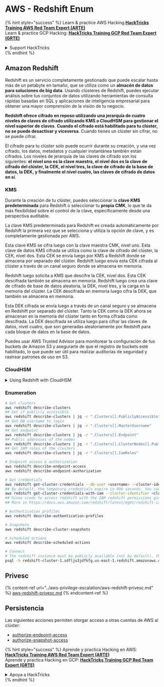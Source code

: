 # AWS - Redshift Enum

{% hint style="success" %}
Learn & practice AWS Hacking:<img src="../../../.gitbook/assets/image (1) (1) (1) (1).png" alt="" data-size="line">[**HackTricks Training AWS Red Team Expert (ARTE)**](https://training.hacktricks.xyz/courses/arte)<img src="../../../.gitbook/assets/image (1) (1) (1) (1).png" alt="" data-size="line">\
Learn & practice GCP Hacking: <img src="../../../.gitbook/assets/image (2) (1).png" alt="" data-size="line">[**HackTricks Training GCP Red Team Expert (GRTE)**<img src="../../../.gitbook/assets/image (2) (1).png" alt="" data-size="line">](https://training.hacktricks.xyz/courses/grte)

<details>

<summary>Support HackTricks</summary>

* Check the [**subscription plans**](https://github.com/sponsors/carlospolop)!
* **Join the** 💬 [**Discord group**](https://discord.gg/hRep4RUj7f) or the [**telegram group**](https://t.me/peass) or **follow** us on **Twitter** 🐦 [**@hacktricks\_live**](https://twitter.com/hacktricks_live)**.**
* **Share hacking tricks by submitting PRs to the** [**HackTricks**](https://github.com/carlospolop/hacktricks) and [**HackTricks Cloud**](https://github.com/carlospolop/hacktricks-cloud) github repos.

</details>
{% endhint %}

## Amazon Redshift

Redshift es un servicio completamente gestionado que puede escalar hasta más de un petabyte en tamaño, que se utiliza como un **almacén de datos para soluciones de big data**. Usando clústeres de Redshift, puedes ejecutar análisis sobre tus conjuntos de datos utilizando herramientas de consulta rápidas basadas en SQL y aplicaciones de inteligencia empresarial para obtener una mayor comprensión de la visión de tu negocio.

**Redshift ofrece cifrado en reposo utilizando una jerarquía de cuatro niveles de claves de cifrado utilizando KMS o CloudHSM para gestionar el nivel superior de claves**. **Cuando el cifrado está habilitado para tu clúster, no se puede desactivar y viceversa**. Cuando tienes un clúster sin cifrar, no se puede cifrar.

El cifrado para tu clúster solo puede ocurrir durante su creación, y una vez cifrado, los datos, metadatos y cualquier instantánea también están cifrados. Los niveles de jerarquía de las claves de cifrado son los siguientes: **el nivel uno es la clave maestra, el nivel dos es la clave de cifrado del clúster, la CEK, el nivel tres, la clave de cifrado de la base de datos, la DEK, y finalmente el nivel cuatro, las claves de cifrado de datos en sí**.

### KMS

Durante la creación de tu clúster, puedes seleccionar la **clave KMS predeterminada** para Redshift o seleccionar tu **propia CMK**, lo que te da más flexibilidad sobre el control de la clave, específicamente desde una perspectiva auditable.

La clave KMS predeterminada para Redshift es creada automáticamente por Redshift la primera vez que se selecciona y utiliza la opción de clave, y es completamente gestionada por AWS.

Esta clave KMS se cifra luego con la clave maestra CMK, nivel uno. Esta clave de datos KMS cifrada se utiliza como la clave de cifrado del clúster, la CEK, nivel dos. Esta CEK se envía luego por KMS a Redshift donde se almacena por separado del clúster. Redshift luego envía esta CEK cifrada al clúster a través de un canal seguro donde se almacena en memoria.

Redshift luego solicita a KMS que descifre la CEK, nivel dos. Esta CEK descifrada también se almacena en memoria. Redshift luego crea una clave de cifrado de base de datos aleatoria, la DEK, nivel tres, y la carga en la memoria del clúster. La CEK descifrada en memoria luego cifra la DEK, que también se almacena en memoria.

Esta DEK cifrada se envía luego a través de un canal seguro y se almacena en Redshift por separado del clúster. Tanto la CEK como la DEK ahora se almacenan en la memoria del clúster tanto en forma cifrada como descifrada. La DEK descifrada se utiliza luego para cifrar las claves de datos, nivel cuatro, que son generadas aleatoriamente por Redshift para cada bloque de datos en la base de datos.

Puedes usar AWS Trusted Advisor para monitorear la configuración de tus buckets de Amazon S3 y asegurarte de que el registro de buckets esté habilitado, lo que puede ser útil para realizar auditorías de seguridad y rastrear patrones de uso en S3.

### CloudHSM

<details>

<summary>Using Redshift with CloudHSM</summary>

Cuando trabajas con CloudHSM para realizar tu cifrado, primero debes establecer una conexión de confianza entre tu cliente HSM y Redshift mientras usas certificados de cliente y servidor.

Esta conexión es necesaria para proporcionar comunicaciones seguras, permitiendo que las claves de cifrado se envíen entre tu cliente HSM y tus clústeres de Redshift. Usando un par de claves privadas y públicas generadas aleatoriamente, Redshift crea un certificado de cliente público, que es cifrado y almacenado por Redshift. Este debe ser descargado y registrado en tu cliente HSM, y asignado a la partición HSM correcta.

Luego debes configurar Redshift con los siguientes detalles de tu cliente HSM: la dirección IP del HSM, el nombre de la partición HSM, la contraseña de la partición HSM y el certificado público del servidor HSM, que es cifrado por CloudHSM usando una clave maestra interna. Una vez que se ha proporcionado esta información, Redshift confirmará y verificará que puede conectarse y acceder a la partición de desarrollo.

Si tus políticas de seguridad internas o controles de gobernanza dictan que debes aplicar rotación de claves, entonces esto es posible con Redshift, permitiéndote rotar claves de cifrado para clústeres cifrados, sin embargo, debes ser consciente de que durante el proceso de rotación de claves, hará que un clúster no esté disponible por un período de tiempo muy corto, por lo que es mejor rotar claves solo cuando sea necesario, o si sientes que pueden haber sido comprometidas.

Durante la rotación, Redshift rotará la CEK para tu clúster y para cualquier respaldo de ese clúster. Rotará una DEK para el clúster, pero no es posible rotar una DEK para las instantáneas almacenadas en S3 que han sido cifradas usando la DEK. Pondrá al clúster en un estado de 'rotando claves' hasta que el proceso se complete, momento en el cual el estado volverá a 'disponible'.

</details>

### Enumeration
```bash
# Get clusters
aws redshift describe-clusters
## Get if publicly accessible
aws redshift describe-clusters | jq -r ".Clusters[].PubliclyAccessible"
## Get DB username to login
aws redshift describe-clusters | jq -r ".Clusters[].MasterUsername"
## Get endpoint
aws redshift describe-clusters | jq -r ".Clusters[].Endpoint"
## Public addresses of the nodes
aws redshift describe-clusters | jq -r ".Clusters[].ClusterNodes[].PublicIPAddress"
## Get IAM roles of the clusters
aws redshift describe-clusters | jq -r ".Clusters[].IamRoles"

# Endpoint access & authorization
aws redshift describe-endpoint-access
aws redshift describe-endpoint-authorization

# Get credentials
aws redshift get-cluster-credentials --db-user <username> --cluster-identifier <cluster-id>
## By default, the temporary credentials expire in 900 seconds. You can optionally specify a duration between 900 seconds (15 minutes) and 3600 seconds (60 minutes).
aws redshift get-cluster-credentials-with-iam --cluster-identifier <cluster-id>
## Gives creds to access redshift with the IAM redshift permissions given to the current AWS account
## More in https://docs.aws.amazon.com/redshift/latest/mgmt/redshift-iam-access-control-identity-based.html

# Authentication profiles
aws redshift describe-authentication-profiles

# Snapshots
aws redshift describe-cluster-snapshots

# Scheduled actions
aws redshift describe-scheduled-actions

# Connect
# The redshift instance must be publicly available (not by default), the sg need to allow inbounds connections to the port and you need creds
psql -h redshift-cluster-1.sdflju3jdfkfg.us-east-1.redshift.amazonaws.com -U admin -d dev -p 5439
```
## Privesc

{% content-ref url="../aws-privilege-escalation/aws-redshift-privesc.md" %}
[aws-redshift-privesc.md](../aws-privilege-escalation/aws-redshift-privesc.md)
{% endcontent-ref %}

## Persistencia

Las siguientes acciones permiten otorgar acceso a otras cuentas de AWS al clúster:

* [authorize-endpoint-access](https://docs.aws.amazon.com/cli/latest/reference/redshift/authorize-endpoint-access.html)
* [authorize-snapshot-access](https://docs.aws.amazon.com/cli/latest/reference/redshift/authorize-snapshot-access.html)

{% hint style="success" %}
Aprende y practica Hacking en AWS:<img src="../../../.gitbook/assets/image (1) (1) (1) (1).png" alt="" data-size="line">[**HackTricks Training AWS Red Team Expert (ARTE)**](https://training.hacktricks.xyz/courses/arte)<img src="../../../.gitbook/assets/image (1) (1) (1) (1).png" alt="" data-size="line">\
Aprende y practica Hacking en GCP: <img src="../../../.gitbook/assets/image (2) (1).png" alt="" data-size="line">[**HackTricks Training GCP Red Team Expert (GRTE)**<img src="../../../.gitbook/assets/image (2) (1).png" alt="" data-size="line">](https://training.hacktricks.xyz/courses/grte)

<details>

<summary>Apoya a HackTricks</summary>

* Revisa los [**planes de suscripción**](https://github.com/sponsors/carlospolop)!
* **Únete al** 💬 [**grupo de Discord**](https://discord.gg/hRep4RUj7f) o al [**grupo de telegram**](https://t.me/peass) o **síguenos** en **Twitter** 🐦 [**@hacktricks\_live**](https://twitter.com/hacktricks_live)**.**
* **Comparte trucos de hacking enviando PRs a los** [**HackTricks**](https://github.com/carlospolop/hacktricks) y [**HackTricks Cloud**](https://github.com/carlospolop/hacktricks-cloud) repositorios de github.

</details>
{% endhint %}
